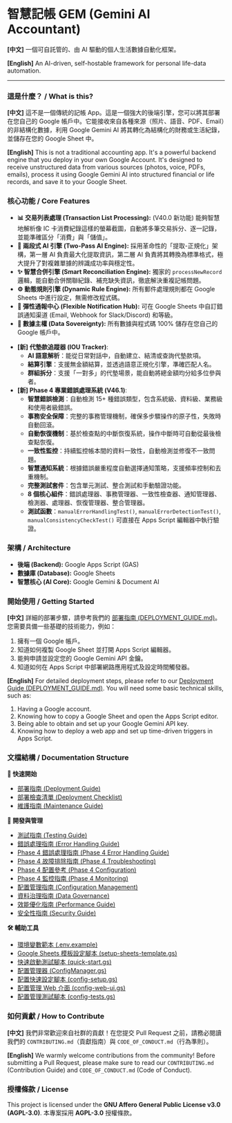 # 智慧記帳 GEM (Gemini AI Accountant)

**[中文]**
一個可自託管的、由 AI 驅動的個人生活數據自動化框架。

**[English]**
An AI-driven, self-hostable framework for personal life-data automation.

---

### 這是什麼？ / What is this?

**[中文]**
這不是一個傳統的記帳 App。這是一個強大的後端引擎，您可以將其部署在您自己的 Google 帳戶中。它能接收來自各種來源（照片、語音、PDF、Email）的非結構化數據，利用 Google Gemini AI 將其轉化為結構化的財務或生活紀錄，並儲存在您的 Google Sheet 中。

**[English]**
This is not a traditional accounting app. It's a powerful backend engine that you deploy in your own Google Account. It's designed to receive unstructured data from various sources (photos, voice, PDFs, emails), process it using Google Gemini AI into structured financial or life records, and save it to your Google Sheet.

### 核心功能 / Core Features

* **📊 交易列表處理 (Transaction List Processing):** (V40.0 新功能) 能夠智慧地解析像 IC 卡消費紀錄這樣的螢幕截圖，自動將多筆交易拆分、逐一記錄，並能準確區分「消費」與「儲值」。
* **🧠 兩段式 AI 引擎 (Two-Pass AI Engine):** 採用革命性的「提取-正規化」架構，第一層 AI 負責最大化提取資訊，第二層 AI 負責將其轉換為標準格式，極大提升了對複雜單據的辨識成功率與穩定性。
* **✨ 智慧合併引擎 (Smart Reconciliation Engine):** 獨家的 `processNewRecord` 邏輯，能自動合併關聯紀錄、補充缺失資訊，徹底解決重複記帳問題。
* **⚙️ 動態規則引擎 (Dynamic Rule Engine):** 所有郵件處理規則都在 Google Sheets 中進行設定，無需修改程式碼。
* **🔔 彈性通報中心 (Flexible Notification Hub):** 可在 Google Sheets 中自訂錯誤通知渠道 (Email, Webhook for Slack/Discord) 和等級。
* **🔐 數據主權 (Data Sovereignty):** 所有數據與程式碼 100% 儲存在您自己的 Google 帳戶中。
- **[新] 代墊款追蹤器 (IOU Tracker)**:
    -   **AI 語意解析**：能從日常對話中，自動建立、結清或查詢代墊款項。
    -   **結算引擎**：支援無金額結算，並透過語意正規化引擎，準確匹配人名。
    -   **群組拆分**：支援「一對多」的代墊場景，能自動將總金額均分給多位參與者。
- **[新] Phase 4 專業錯誤處理系統 (V46.1)**:
    -   **智慧錯誤檢測**：自動檢測 15+ 種錯誤類型，包含系統級、資料級、業務級和使用者級錯誤。
    -   **事務安全保障**：完整的事務管理機制，確保多步驟操作的原子性，失敗時自動回滾。
    -   **自動恢復機制**：基於檢查點的中斷恢復系統，操作中斷時可自動從最後檢查點恢復。
    -   **一致性監控**：持續監控帳本間的資料一致性，自動檢測並修復不一致問題。
    -   **智慧通知系統**：根據錯誤嚴重程度自動選擇通知策略，支援頻率控制和去重機制。
    -   **完整測試套件**：包含單元測試、整合測試和手動驗證功能。
    -   **8 個核心組件**：錯誤處理器、事務管理器、一致性檢查器、通知管理器、檢測器、處理器、恢復管理器、整合管理器。
    -   **測試函數**：`manualErrorHandlingTest()`, `manualErrorDetectionTest()`, `manualConsistencyCheckTest()` 可直接在 Apps Script 編輯器中執行驗證。

### 架構 / Architecture

* **後端 (Backend):** Google Apps Script (GAS)
* **數據庫 (Database):** Google Sheets
* **智慧核心 (AI Core):** Google Gemini & Document AI

### 開始使用 / Getting Started

**[中文]**
詳細的部署步驟，請參考我們的 [部署指南 (DEPLOYMENT_GUIDE.md)](DEPLOYMENT_GUIDE.md)。您需要具備一些基礎的技術能力，例如：

1.  擁有一個 Google 帳戶。
2.  知道如何複製 Google Sheet 並打開 Apps Script 編輯器。
3.  能夠申請並設定您的 Google Gemini API 金鑰。
4.  知道如何在 Apps Script 中部署網路應用程式及設定時間觸發器。

**[English]**
For detailed deployment steps, please refer to our [Deployment Guide (DEPLOYMENT_GUIDE.md)](DEPLOYMENT_GUIDE.md). You will need some basic technical skills, such as:

1.  Having a Google account.
2.  Knowing how to copy a Google Sheet and open the Apps Script editor.
3.  Being able to obtain and set up your Google Gemini API key.
4.  Knowing how to deploy a web app and set up time-driven triggers in Apps Script.

### 文檔結構 / Documentation Structure

**🚀 快速開始**
- [部署指南 (Deployment Guide)](DEPLOYMENT_GUIDE.md)
- [部署檢查清單 (Deployment Checklist)](DEPLOYMENT_CHECKLIST.md)
- [維護指南 (Maintenance Guide)](MAINTENANCE_GUIDE.md)

**🔧 開發與管理**
- [測試指南 (Testing Guide)](TESTING_GUIDE.md)
- [錯誤處理指南 (Error Handling Guide)](ERROR_HANDLING_GUIDE.md)
- [Phase 4 錯誤處理指南 (Phase 4 Error Handling Guide)](PHASE4_ERROR_HANDLING_GUIDE.md)
- [Phase 4 故障排除指南 (Phase 4 Troubleshooting)](PHASE4_TROUBLESHOOTING.md)
- [Phase 4 配置參考 (Phase 4 Configuration)](PHASE4_CONFIGURATION.md)
- [Phase 4 監控指南 (Phase 4 Monitoring)](PHASE4_MONITORING.md)
- [配置管理指南 (Configuration Management)](CONFIG_MANAGEMENT.md)
- [資料治理指南 (Data Governance)](DATA_GOVERNANCE.md)
- [效能優化指南 (Performance Guide)](PERFORMANCE_GUIDE.md)
- [安全性指南 (Security Guide)](SECURITY_GUIDE.md)

**🛠️ 輔助工具**
- [環境變數範本 (.env.example)](.env.example)
- [Google Sheets 模板設定腳本 (setup-sheets-template.gs)](setup-sheets-template.gs)
- [快速啟動測試腳本 (quick-start.gs)](quick-start.gs)
- [配置管理器 (ConfigManager.gs)](ConfigManager.gs)
- [配置快速設定腳本 (config-setup.gs)](config-setup.gs)
- [配置管理 Web 介面 (config-web-ui.gs)](config-web-ui.gs)
- [配置管理測試腳本 (config-tests.gs)](config-tests.gs)

### 如何貢獻 / How to Contribute

**[中文]**
我們非常歡迎來自社群的貢獻！在您提交 Pull Request 之前，請務必閱讀我們的 `CONTRIBUTING.md`（貢獻指南）與 `CODE_OF_CONDUCT.md`（行為準則）。

**[English]**
We warmly welcome contributions from the community! Before submitting a Pull Request, please make sure to read our `CONTRIBUTING.md` (Contribution Guide) and `CODE_OF_CONDUCT.md` (Code of Conduct).

### 授權條款 / License

This project is licensed under the **GNU Affero General Public License v3.0 (AGPL-3.0)**.
本專案採用 **AGPL-3.0** 授權條款。
